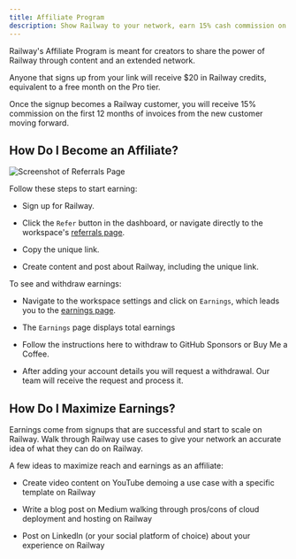 ```yaml
---
title: Affiliate Program
description: Show Railway to your network, earn 15% cash commission on referral revenue.
---
```


Railway's Affiliate Program is meant for creators to share the power of Railway through content and an extended network. 

Anyone that signs up from your link will receive $20 in Railway credits, equivalent to a free month on the Pro tier.

Once the signup becomes a Railway customer, you will receive 15% commission on the first 12 months of invoices from the new customer moving forward.

## How Do I Become an Affiliate?

<Image src="https://res.cloudinary.com/railway/image/upload/v1631917786/docs/referrals_cash_ashj73.png"
alt="Screenshot of Referrals Page"
layout="intrinsic"
width={1784} height={1104} quality={80} />

Follow these steps to start earning:

- Sign up for Railway.

- Click the `Refer` button in the dashboard, or navigate directly to the workspace's <a href="https://railway.com/account/referrals" target="_blank">referrals page</a>.

- Copy the unique link.

- Create content and post about Railway, including the unique link.

To see and withdraw earnings:

- Navigate to the workspace settings and click on `Earnings`, which leads you to the <a href="https://railway.com/account/earnings" target="_blank">earnings page</a>.

- The `Earnings` page displays total earnings

- Follow the instructions here to withdraw to GitHub Sponsors or Buy Me a Coffee.

- After adding your account details you will request a withdrawal. Our team will receive the request and process it.

## How Do I Maximize Earnings?

Earnings come from signups that are successful and start to scale on Railway. Walk through Railway use cases to give your network an accurate idea of what they can do on Railway.

A few ideas to maximize reach and earnings as an affiliate:

- Create video content on YouTube demoing a use case with a specific template on Railway

- Write a blog post on Medium walking through pros/cons of cloud deployment and hosting on Railway

- Post on LinkedIn (or your social platform of choice) about your experience on Railway
